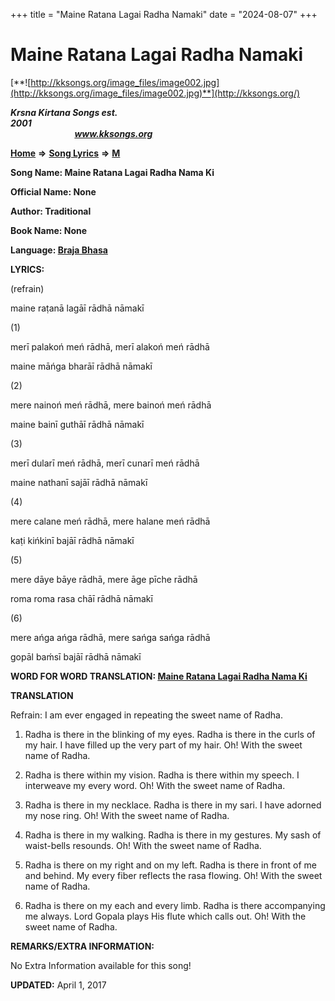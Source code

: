 +++
title = "Maine Ratana Lagai Radha Namaki"
date = "2024-08-07"
+++

# Maine Ratana Lagai Radha Namaki
[**![http://kksongs.org/image_files/image002.jpg](http://kksongs.org/image_files/image002.jpg)**](http://kksongs.org/)

**_Krsna Kirtana Songs est. 2001_**                                                                                                                                                 **_www.kksongs.org_**

**[Home](http://kksongs.org/)** **⇒** **[Song Lyrics](http://kksongs.org/lyrics.html)** **⇒** **[M](http://kksongs.org/songs/song_m.html)**

**Song Name: Maine Ratana Lagai Radha Nama Ki**

**Official Name: None**

**Author: Traditional**

**Book Name: None**

**Language: [Braja Bhasa](http://kksongs.org/language/list/braja_bhasa.html)**

**LYRICS:**

(refrain)

maine raṭanā lagāī rādhā nāmakī

(1)

merī palakoń meń rādhā, merī alakoń meń rādhā

maine māńga bharāī rādhā nāmakī

(2)

mere nainoń meń rādhā, mere bainoń meń rādhā

maine bainī guthāī rādhā nāmakī

(3)

merī dularī meń rādhā, merī cunarī meń rādhā

maine nathanī sajāī rādhā nāmakī

(4)

mere calane meń rādhā, mere halane meń rādhā

kaṭi kińkinī bajāī rādhā nāmakī

(5)

mere dāye bāye rādhā, mere āge pīche rādhā

roma roma rasa chāī rādhā nāmakī

(6)

mere ańga ańga rādhā, mere sańga sańga rādhā

gopāl baḿsī bajāī rādhā nāmakī

**WORD FOR WORD TRANSLATION: [Maine Ratana Lagai Radha Nama Ki](http://kksongs.org/synonym/m/maineratanalagai.html)**

**TRANSLATION**

Refrain: I am ever engaged in repeating the sweet name of Radha.

1) Radha is there in the blinking of my eyes. Radha is there in the curls of my hair. I have filled up the very part of my hair. Oh! With the sweet name of Radha.

2) Radha is there within my vision. Radha is there within my speech. I interweave my every word. Oh! With the sweet name of Radha.

3) Radha is there in my necklace. Radha is there in my sari. I have adorned my nose ring. Oh! With the sweet name of Radha.

4) Radha is there in my walking. Radha is there in my gestures. My sash of waist-bells resounds. Oh! With the sweet name of Radha.

5) Radha is there on my right and on my left. Radha is there in front of me and behind. My every fiber reflects the rasa flowing. Oh! With the sweet name of Radha.

6) Radha is there on my each and every limb. Radha is there accompanying me always. Lord Gopala plays His flute which calls out. Oh! With the sweet name of Radha.

**REMARKS/EXTRA INFORMATION:**

No Extra Information available for this song!

**UPDATED:** April 1, 2017